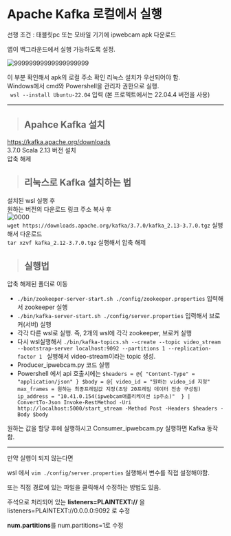 <h1>Apache Kafka 로컬에서 실행</h1>
선행 조건 : 태블릿pc 또는 모바일 기기에 ipwebcam apk 다운로드

앱이 백그라운드에서 실행 가능하도록 설정.

![99999999999999999999](https://github.com/user-attachments/assets/03403095-1f93-4abc-9fc6-f5342014c6e8)

이 부분 확인해서 apk의 로컬 주소 확인
 리눅스 설치가 우선되어야 함.</br>
 Windows에서 cmd와 Powershell을 관리자 권한으로 실행.</br>
` wsl --install Ubuntu-22.04` 입력 (본 프로젝트에서는 22.04.4 버전을 사용)</br>

--------------------------

><h2>Apahce Kafka 설치</br>
https://kafka.apache.org/downloads</br>
3.7.0 Scala 2.13 버전 설치</br>
압축 해제</br>

><h2>리눅스로 Kafka 설치하는 법</h2>
설치된 wsl 실행 후</br>
원하는 버전의 다운로드 링크 주소 복사 후</br>
![0000](https://github.com/user-attachments/assets/0324ad39-7ce8-48d2-8bfb-1154f39c133c)</br>
 `wget https://downloads.apache.org/kafka/3.7.0/kafka_2.13-3.7.0.tgz` 실행해서 다운로드</br>
 `tar xzvf kafka_2.12-3.7.0.tgz` 실행해서 압축 해제</br> 

><h2>실행법</h2>
압축 해제된 폴더로 이동</br>
- `./bin/zookeeper-server-start.sh ./config/zookeeper.properties` 입력해서 zookeeper 실행</br>
- `./bin/kafka-server-start.sh ./config/server.properties` 입력해서 브로커(서버) 실행</br>
- 각각 다른 wsl로 실행. 즉, 2개의 wsl에 각각 zookeeper, 브로커 실행</br>
- 다시 wsl실행해서 `./bin/kafka-topics.sh --create --topic video_stream --bootstrap-server localhost:9092 --partitions 1 --replication-factor 1
` 실행해서 video-stream이라는 topic 생성.</br>
- Producer_ipwebcam.py 코드 실행
- Powershell 에서 api 호출시에는 ``` $headers = @{
     "Content-Type" = "application/json"
 }
 $body = @{
     video_id = "원하는 video_id 지정"
     max_frames = 원하는 최종프레임값 지정(초당 20프레임 데이터 전송 구성됨)
     ip_address = "10.41.0.154(ipwebcam애플리케이션 ip주소)" 
 } | ConvertTo-Json
 Invoke-RestMethod -Uri http://localhost:5000/start_stream -Method Post -Headers $headers -Body $body  ```</br>

 
 원하는 값을 할당 후에 실행하시고 Consumer_ipwebcam.py 실행하면 Kafka 동작함.
 
------
만약 실행이 되지 않는다면


wsl 에서 `vim ./config/server.properties` 실행해서 변수를 직접 설정해야함.

또는 직접 경로에 있는 파일을 클릭해서 수정하는 방법도 있음.

주석으로 처리되어 있는 **listeners=PLAINTEXT://** 을 listeners=PLAINTEXT://0.0.0.0:9092 로 수정

**num.partitions**를 num.partitions=1로 수정
